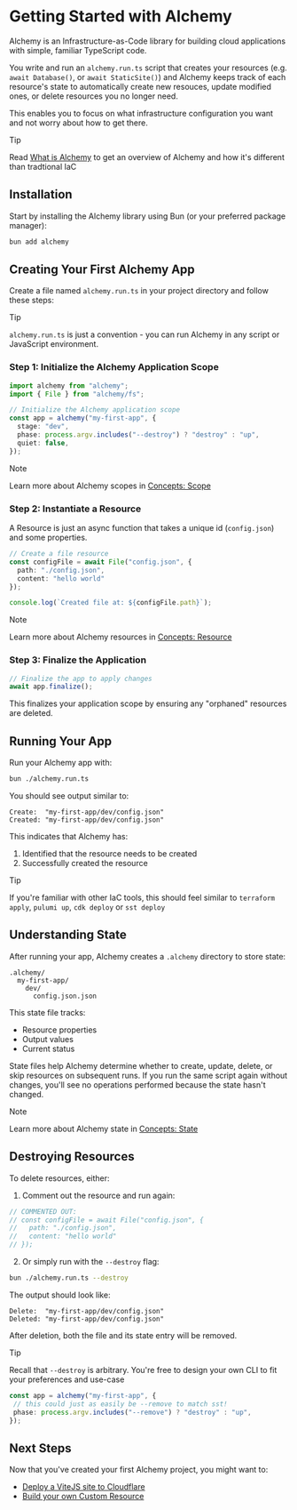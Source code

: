 # Getting Started with Alchemy

Alchemy is an Infrastructure-as-Code library for building cloud applications with simple, familiar TypeScript code.

You write and run an `alchemy.run.ts` script that creates your resources (e.g. `await Database()`, or `await StaticSite()`) and Alchemy keeps track of each resource's state to automatically create new resouces, update modified ones, or delete resources you no longer need.

This enables you to focus on what infrastructure configuration you want and not worry about how to get there.

> [!TIP]
> Read [What is Alchemy](./what-is-alchemy.md) to get an overview of Alchemy and how it's different than tradtional IaC

## Installation

Start by installing the Alchemy library using Bun (or your preferred package manager):

```bash
bun add alchemy
```

## Creating Your First Alchemy App

Create a file named `alchemy.run.ts` in your project directory and follow these steps:

> [!TIP]
> `alchemy.run.ts` is just a convention - you can run Alchemy in any script or JavaScript environment.

### Step 1: Initialize the Alchemy Application Scope

```typescript
import alchemy from "alchemy";
import { File } from "alchemy/fs";

// Initialize the Alchemy application scope
const app = alchemy("my-first-app", {
  stage: "dev",
  phase: process.argv.includes("--destroy") ? "destroy" : "up",
  quiet: false,
});
```

> [!NOTE]
> Learn more about Alchemy scopes in [Concepts: Scope](./concepts/scope.md)

### Step 2: Instantiate a Resource

A Resource is just an async function that takes a unique id (`config.json`) and some properties.

```typescript
// Create a file resource
const configFile = await File("config.json", {
  path: "./config.json",
  content: "hello world"
});

console.log(`Created file at: ${configFile.path}`);
```

> [!NOTE]
> Learn more about Alchemy resources in [Concepts: Resource](./concepts/resource.md)

### Step 3: Finalize the Application

```typescript
// Finalize the app to apply changes
await app.finalize();
```

This finalizes your application scope by ensuring any "orphaned" resources are deleted.

## Running Your App

Run your Alchemy app with:

```bash
bun ./alchemy.run.ts
```

You should see output similar to:

```
Create:  "my-first-app/dev/config.json"
Created: "my-first-app/dev/config.json"
```

This indicates that Alchemy has:
1. Identified that the resource needs to be created
2. Successfully created the resource

> [!TIP]
> If you're familiar with other IaC tools, this should feel similar to `terraform apply`, `pulumi up`, `cdk deploy` or `sst deploy`

## Understanding State

After running your app, Alchemy creates a `.alchemy` directory to store state:

```
.alchemy/
  my-first-app/
    dev/
      config.json.json
```

This state file tracks:
- Resource properties
- Output values
- Current status

State files help Alchemy determine whether to create, update, delete, or skip resources on subsequent runs. If you run the same script again without changes, you'll see no operations performed because the state hasn't changed.

> [!NOTE]
> Learn more about Alchemy state in [Concepts: State](./concepts/state.md)

## Destroying Resources

To delete resources, either:

1. Comment out the resource and run again:

```typescript
// COMMENTED OUT:
// const configFile = await File("config.json", {
//   path: "./config.json",
//   content: "hello world"
// });
```

2. Or simply run with the `--destroy` flag:

```bash
bun ./alchemy.run.ts --destroy
```

The output should look like:

```
Delete:  "my-first-app/dev/config.json"
Deleted: "my-first-app/dev/config.json"
```

After deletion, both the file and its state entry will be removed.

> [!TIP]
> Recall that `--destroy` is arbitrary. You're free to design your own CLI to fit your preferences and use-case
> ```ts
> const app = alchemy("my-first-app", {
>  // this could just as easily be --remove to match sst!
>  phase: process.argv.includes("--remove") ? "destroy" : "up",
> });
> ```

## Next Steps

Now that you've created your first Alchemy project, you might want to:

- [Deploy a ViteJS site to Cloudflare](./guides/cloudflare/vitejs)
- [Build your own Custom Resource](./guides/custom-resources.md)
